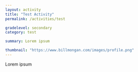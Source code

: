 ```yaml
---
layout: activity
title: "Test Activity"
permalink: /activities/test

gradelevel: secondary
category: test

summary: Lorem ipsum

thumbnail: "https://www.billmongan.com/images/profile.png"
---
```


Lorem ipsum